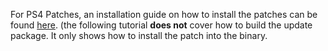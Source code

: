 For PS4 Patches, an installation guide on how to install the patches can be found [here](/install-instructions). (the following tutorial **does not** cover how to build the update package. It only shows how to install the patch into the binary.

